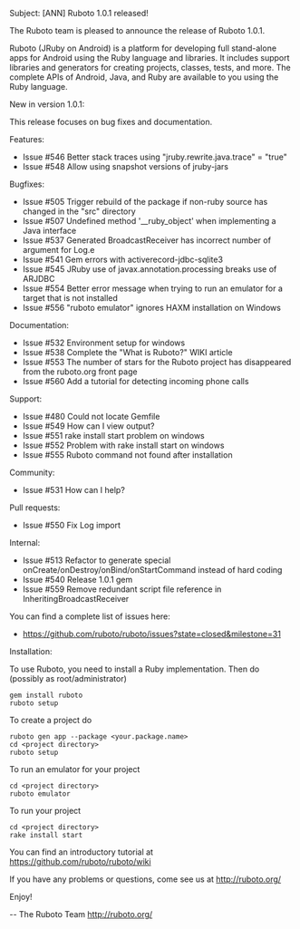 Subject: [ANN] Ruboto 1.0.1 released!

The Ruboto team is pleased to announce the release of Ruboto 1.0.1.

Ruboto (JRuby on Android) is a platform for developing full stand-alone
apps for Android using the Ruby language and libraries.  It includes
support libraries and generators for creating projects, classes, tests,
and more.  The complete APIs of Android, Java, and Ruby are available to
you using the Ruby language.

New in version 1.0.1:

This release focuses on bug fixes and documentation.

Features:

* Issue #546 Better stack traces using "jruby.rewrite.java.trace" =
  "true"
* Issue #548 Allow using snapshot versions of jruby-jars

Bugfixes:

* Issue #505 Trigger rebuild of the package if non-ruby source has
  changed in the "src" directory
* Issue #507 Undefined method '__ruby_object' when implementing a Java
  interface
* Issue #537 Generated BroadcastReceiver has incorrect number of
  argument for Log.e
* Issue #541 Gem errors with activerecord-jdbc-sqlite3
* Issue #545 JRuby use of javax.annotation.processing breaks use of
  ARJDBC
* Issue #554 Better error message when trying to run an emulator for a
  target that is not installed
* Issue #556 "ruboto emulator" ignores HAXM installation on Windows

Documentation:

* Issue #532 Environment setup for windows
* Issue #538 Complete the "What is Ruboto?" WIKI article
* Issue #553 The number of stars for the Ruboto project has disappeared
  from the ruboto.org front page
* Issue #560 Add a tutorial for detecting incoming phone calls

Support:

* Issue #480 Could not locate Gemfile
* Issue #549 How can I view output?
* Issue #551 rake install start problem on windows
* Issue #552 Problem with rake install start on windows
* Issue #555 Ruboto command not found after installation

Community:

* Issue #531 How can I help?

Pull requests:

* Issue #550 Fix Log import

Internal:

* Issue #513 Refactor to generate special
  onCreate/onDestroy/onBind/onStartCommand instead of hard coding
* Issue #540 Release 1.0.1 gem
* Issue #559 Remove redundant script file reference in
  InheritingBroadcastReceiver

You can find a complete list of issues here:

* https://github.com/ruboto/ruboto/issues?state=closed&milestone=31


Installation:

To use Ruboto, you need to install a Ruby implementation.  Then do
(possibly as root/administrator)

    gem install ruboto
    ruboto setup

To create a project do

    ruboto gen app --package <your.package.name>
    cd <project directory>
    ruboto setup

To run an emulator for your project

    cd <project directory>
    ruboto emulator

To run your project

    cd <project directory>
    rake install start

You can find an introductory tutorial at
https://github.com/ruboto/ruboto/wiki

If you have any problems or questions, come see us at http://ruboto.org/

Enjoy!


--
The Ruboto Team
http://ruboto.org/
